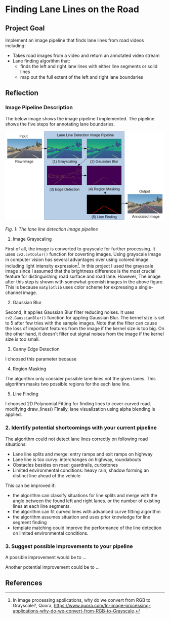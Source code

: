 # **Finding Lane Lines on the Road** 

Project Goal
---

Implement an image pipeline that finds lane lines from road videos including:
* Takes road images from a video and return an annotated video stream
* Lane finding algorithm that:
  * finds the left and right lane lines with either line segments or solid lines
  * map out the full extent of the left and right lane boundaries


Reflection
---

### Image Pipeline Description

The below image shows the image pipeline I implemented. The pipeline shows the five steps for annotating lane boundaries. 

![Lane Line Detection Image Pipeline][image1]

*Fig. 1: The lane line detection image pipeline*


1. Image Grayscaling 

First of all, the image is converted to grayscale for further processing. It uses `cv2.cvtColor()` function for coverting images. Using grayscale image in computer vision has several advantages over using colored image including light intensity expression[^1]. In this project I used the grayscale image since I assumed that the brightness difference is the most crucial feature for distinguishing road surface and road lane. However, The image after this step is shown with somewhat greenish images in the above figure. This is because `matplotlib` uses color scheme for expressing a single-channel image.

2. Gaussian Blur

Second, It applies Gaussian Blur filter reducing noises. It uses `cv2.GaussianBlur()` function for appling Gaussian Blur. The kernel size is set to 5 after few tries with the sample images. Note that the filter can cause the loss of important features from the image if the kernel size is too big. On the other hand, it doesn't filter out signal noises from the image if the kernel size is too small.

3. Canny Edge Detection

I choosed this parameter because

4. Region Masking

The algorithm only consider possible lane lines not the given lanes.
This algorithm masks two possible regions for the each lane line. 

5.  Line Finding

I choosed 2D Polynomial Fitting for finding lines to cover curved road.
modifying draw_lines()
Finally, lane visualization using alpha blending is applied.


### 2. Identify potential shortcomings with your current pipeline

The algorithm could not detect lane lines correctly on following road situations:
* Lane line splits and merge: entry ramps and exit ramps on highway
* Lane line is too curvy: interchanges on highway, roundabouts
* Obstacles besides on road: guardrails, curbstones
* Limited environmental conditions: heavy rain, shadow forming an distinct line ahead of the vehicle

This can be improved if:
* the algorithm can classify situations for line splits and merge with the angle between the found left and right lanes. or the number of existing lines at each line segments.
* the algorithm can fit curved lines with advanced curve fitting algorithm
* the algorithm assumes situation and uses prior knowledge for line segment finding 
* template matching could improve the performance of the line detection on limited environmental conditions. 

### 3. Suggest possible improvements to your pipeline

A possible improvement would be to ...

Another potential improvement could be to ...

References
---
[^1]: In image processing applications, why do we convert from RGB to Grayscale?, Quora, https://www.quora.com/In-image-processing-applications-why-do-we-convert-from-RGB-to-Grayscale.

[image1]: ./resources/CarND-P1-Fig1.png "Image Pipeline"